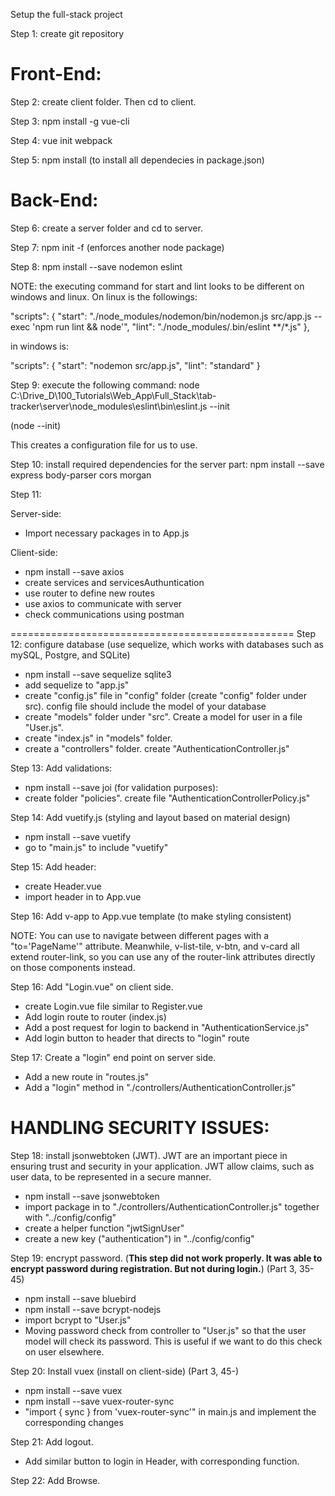 Setup the full-stack project

Step 1: create git repository

Front-End:
==========
Step 2: create client folder. Then cd to client.

Step 3: npm install -g vue-cli

Step 4: vue init webpack

Step 5: npm install (to install all dependecies in package.json)


Back-End:
=========
Step 6: create a server folder and cd to server.

Step 7: npm init -f  (enforces another node package)

Step 8: npm install --save nodemon eslint

NOTE: the executing command for start and lint looks to be different on windows and linux. On linux is the followings:

"scripts": {
    "start": "./node_modules/nodemon/bin/nodemon.js src/app.js --exec 'npm run lint && node'",
    "lint": "./node_modules/.bin/eslint **/*.js"
},

in windows is:

"scripts": {
    "start": "nodemon src/app.js",
    "lint": "standard"
  }


Step 9: execute the following command: node C:\Drive_D\100_Tutorials\Web_App\Full_Stack\tab-tracker\server\node_modules\eslint\bin\eslint.js --init

(node <path to eslint.js> --init)

This creates a configuration file for us to use.

Step 10: install required dependencies for the server part: npm install --save express body-parser cors morgan

Step 11: 

Server-side:
- Import necessary packages in to App.js 

Client-side:
- npm install --save axios
- create services and servicesAuthuntication
- use router to define new routes
- use axios to communicate with server
- check communications using postman

=================================================
Step 12: configure database (use sequelize, which works with databases such as mySQL, Postgre, and SQLite) 

- npm install --save sequelize sqlite3
- add sequelize to "app.js"
- create "config.js" file in "config" folder (create "config" folder under src). config file should include the model of your database
- create "models" folder under "src". Create a model for user in a file "User.js". 
- create "index.js" in "models" folder.
- create a "controllers" folder. create "AuthenticationController.js"

Step 13: Add validations:

- npm install --save joi (for validation purposes):
- create folder "policies". create file "AuthenticationControllerPolicy.js"

Step 14: Add vuetify.js (styling and layout based on material design)
- npm install --save vuetify
- go to "main.js" to include "vuetify"

Step 15: Add header:
- create Header.vue
- import header in to App.vue

Step 16: Add v-app to App.vue template (to make styling consistent)

NOTE: You can use <router-link> to navigate between different pages with a "to='PageName'" attribute. Meanwhile, v-list-tile, v-btn, and v-card all extend router-link, so you can use any of the router-link attributes directly on those components instead.

Step 16: Add "Login.vue" on client side.

- create Login.vue file similar to Register.vue
- Add login route to router (index.js)
- Add a post request for login to backend in "AuthenticationService.js"
- Add login button to header that directs to "login" route

Step 17: Create a "login" end point on server side.

- Add a new route in "routes.js"
- Add a "login" method in "./controllers/AuthenticationController.js"

HANDLING SECURITY ISSUES:
=========================
Step 18: install jsonwebtoken (JWT). JWT are an important piece in ensuring trust and security in your application. JWT allow claims, such as user data, to be represented in a secure manner.

- npm install --save jsonwebtoken
- import package in to "./controllers/AuthenticationController.js" together with "../config/config"
- create a helper function "jwtSignUser"
- create a new key ("authentication") in "../config/config"

Step 19: encrypt password. (**This step did not work properly. It was able to encrypt password during registration. But not during login.**) (Part 3, 35-45)

- npm install --save bluebird
- npm install --save bcrypt-nodejs
- import bcrypt to "User.js"
- Moving password check from controller to "User.js" so that the user model will check its password. This is useful if we want to do this check on user elsewhere.

Step 20: Install vuex (install on client-side) (Part 3, 45-)

- npm install --save vuex
- npm install --save vuex-router-sync
- "import { sync } from 'vuex-router-sync'" in main.js and implement the corresponding changes

Step 21: Add logout.

- Add similar button to login in Header, with corresponding function.

Step 22: Add Browse.